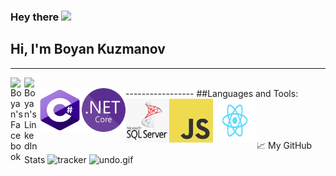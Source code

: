 
### Hey there <img src="https://media.giphy.com/media/hvRJCLFzcasrR4ia7z/giphy.gif" width="25px">
## Hi, I'm Boyan Kuzmanov
----------------
<a href="https://www.facebook.com/kuzmanovb">
  <img align="left" alt="Boyan's Facebook" width="22px" src="https://raw.githubusercontent.com/peterthehan/peterthehan/master/assets/facebook.svg" />
</a>
<a href="https://www.linkedin.com/in/boyan-kuzmanov-22382219a/">
  <img align="left" alt="Boyan's LinkedIn" width="22px" src="https://raw.githubusercontent.com/peterthehan/peterthehan/master/assets/linkedin.svg" />
</a>
<br />
-----------------
##Languages and Tools:
<img align="left" src="https://github.com/kuzmanovb/kuzmanovb/blob/main/Programming%20Languages/C-Sharp%20Icon.png?raw=true" width="70" height="70" />
<img align="left" src="https://github.com/kuzmanovb/kuzmanovb/blob/main/Programming%20Languages/NET%20Core%20Icon.png?raw=true" width="70" height="70" />
<img align="left" src="https://github.com/kuzmanovb/kuzmanovb/blob/main/Programming%20Languages/MsSQL%20Icon.png?raw=true" width="70" height="70" />
<img align="left" src="https://github.com/kuzmanovb/kuzmanovb/blob/main/Programming%20Languages/JavaScript%20Icon.png?raw=true" width="70" height="70" />
<img align="left" src="https://github.com/kuzmanovb/kuzmanovb/blob/main/Programming%20Languages/ReactJS%20Logo.png?raw=true" width="70" height="70" />

<br/></br></br>
📈 My GitHub Stats
 <span align="left">
    <img src="https://github-readme-stats.vercel.app/api?username=kuzmanovb" alt="tracker">
  </span>
<span align="left"> 
  <img src="https://d6f6d0kpz0gyr.cloudfront.net/uploads/images-archive/Blog/Gifs/undo.gif" alt="undo.gif" width="550"/>
</span>
